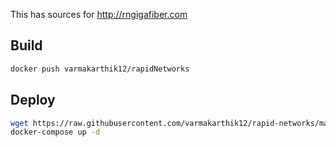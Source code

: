 This has sources for http://rngigafiber.com

## Build

```sh
docker push varmakarthik12/rapidNetworks
```

## Deploy

```sh
wget https://raw.githubusercontent.com/varmakarthik12/rapid-networks/main/docker-compose.yml
docker-compose up -d
```
